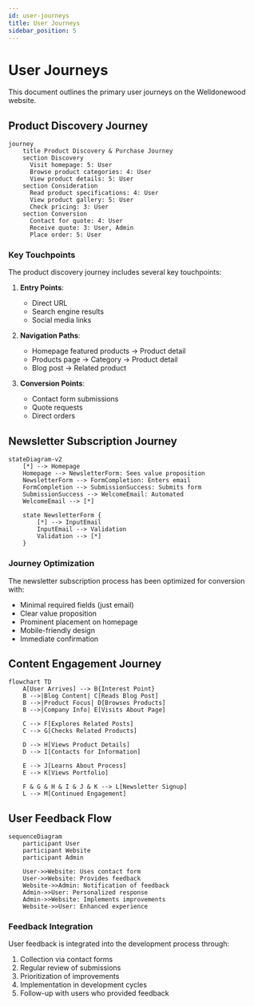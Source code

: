 ```yaml
---
id: user-journeys
title: User Journeys
sidebar_position: 5
---
```


# User Journeys

This document outlines the primary user journeys on the Welldonewood website.

## Product Discovery Journey

```mermaid
journey
    title Product Discovery & Purchase Journey
    section Discovery
      Visit homepage: 5: User
      Browse product categories: 4: User
      View product details: 5: User
    section Consideration
      Read product specifications: 4: User
      View product gallery: 5: User
      Check pricing: 3: User
    section Conversion
      Contact for quote: 4: User
      Receive quote: 3: User, Admin
      Place order: 5: User
```

### Key Touchpoints

The product discovery journey includes several key touchpoints:

1. **Entry Points**:
   - Direct URL
   - Search engine results
   - Social media links

2. **Navigation Paths**:
   - Homepage featured products → Product detail
   - Products page → Category → Product detail
   - Blog post → Related product

3. **Conversion Points**:
   - Contact form submissions
   - Quote requests
   - Direct orders

## Newsletter Subscription Journey

```mermaid
stateDiagram-v2
    [*] --> Homepage
    Homepage --> NewsletterForm: Sees value proposition
    NewsletterForm --> FormCompletion: Enters email
    FormCompletion --> SubmissionSuccess: Submits form
    SubmissionSuccess --> WelcomeEmail: Automated
    WelcomeEmail --> [*]

    state NewsletterForm {
        [*] --> InputEmail
        InputEmail --> Validation
        Validation --> [*]
    }
```

### Journey Optimization

The newsletter subscription process has been optimized for conversion with:

- Minimal required fields (just email)
- Clear value proposition
- Prominent placement on homepage
- Mobile-friendly design
- Immediate confirmation

## Content Engagement Journey

```mermaid
flowchart TD
    A[User Arrives] --> B{Interest Point}
    B -->|Blog Content| C[Reads Blog Post]
    B -->|Product Focus| D[Browses Products]
    B -->|Company Info| E[Visits About Page]
    
    C --> F[Explores Related Posts]
    C --> G[Checks Related Products]
    
    D --> H[Views Product Details]
    D --> I[Contacts for Information]
    
    E --> J[Learns About Process]
    E --> K[Views Portfolio]
    
    F & G & H & I & J & K --> L[Newsletter Signup]
    L --> M[Continued Engagement]
```

## User Feedback Flow

```mermaid
sequenceDiagram
    participant User
    participant Website
    participant Admin
    
    User->>Website: Uses contact form
    User->>Website: Provides feedback
    Website->>Admin: Notification of feedback
    Admin->>User: Personalized response
    Admin->>Website: Implements improvements
    Website->>User: Enhanced experience
```

### Feedback Integration

User feedback is integrated into the development process through:

1. Collection via contact forms
2. Regular review of submissions
3. Prioritization of improvements
4. Implementation in development cycles
5. Follow-up with users who provided feedback 